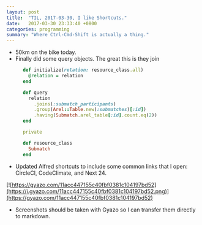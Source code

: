 ```yaml
---
layout: post
title:  "TIL, 2017-03-30, I like Shortcuts."
date:   2017-03-30 23:33:40 +0800
categories: programming
summary: "Where Ctrl-Cmd-Shift is actually a thing."
---
```


- 50km on the bike today.
- Finally did some query objects. The great this is they join

``` ruby
      def initialize(relation: resource_class.all)
        @relation = relation
      end

      def query
        relation
          .joins(:submatch_participants)
          .group(Arel::Table.new(:submatches)[:id])
          .having(Submatch.arel_table[:id].count.eq(2))
      end

      private

      def resource_class
        Submatch
      end
```

- Updated Alfred shortcuts to include some common links that I open: CircleCI, CodeClimate, and Next 24.

[![https://gyazo.com/11acc447155c40fbf0381c104197bd52](https://i.gyazo.com/11acc447155c40fbf0381c104197bd52.png)](https://gyazo.com/11acc447155c40fbf0381c104197bd52)

- Screenshots should be taken with Gyazo so I can transfer them directly to markdown.
